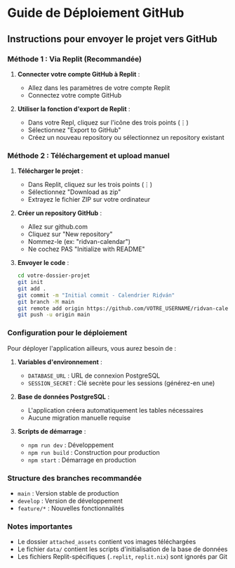 # Guide de Déploiement GitHub

## Instructions pour envoyer le projet vers GitHub

### Méthode 1 : Via Replit (Recommandée)

1. **Connecter votre compte GitHub à Replit** :
   - Allez dans les paramètres de votre compte Replit
   - Connectez votre compte GitHub

2. **Utiliser la fonction d'export de Replit** :
   - Dans votre Repl, cliquez sur l'icône des trois points (⋮)
   - Sélectionnez "Export to GitHub"
   - Créez un nouveau repository ou sélectionnez un repository existant

### Méthode 2 : Téléchargement et upload manuel

1. **Télécharger le projet** :
   - Dans Replit, cliquez sur les trois points (⋮)
   - Sélectionnez "Download as zip"
   - Extrayez le fichier ZIP sur votre ordinateur

2. **Créer un repository GitHub** :
   - Allez sur github.com
   - Cliquez sur "New repository"
   - Nommez-le (ex: "ridvan-calendar")
   - Ne cochez PAS "Initialize with README"

3. **Envoyer le code** :
   ```bash
   cd votre-dossier-projet
   git init
   git add .
   git commit -m "Initial commit - Calendrier Riḍván"
   git branch -M main
   git remote add origin https://github.com/VOTRE_USERNAME/ridvan-calendar.git
   git push -u origin main
   ```

### Configuration pour le déploiement

Pour déployer l'application ailleurs, vous aurez besoin de :

1. **Variables d'environnement** :
   - `DATABASE_URL` : URL de connexion PostgreSQL
   - `SESSION_SECRET` : Clé secrète pour les sessions (générez-en une)

2. **Base de données PostgreSQL** :
   - L'application créera automatiquement les tables nécessaires
   - Aucune migration manuelle requise

3. **Scripts de démarrage** :
   - `npm run dev` : Développement
   - `npm run build` : Construction pour production
   - `npm start` : Démarrage en production

### Structure des branches recommandée

- `main` : Version stable de production
- `develop` : Version de développement
- `feature/*` : Nouvelles fonctionnalités

### Notes importantes

- Le dossier `attached_assets` contient vos images téléchargées
- Le fichier `data/` contient les scripts d'initialisation de la base de données
- Les fichiers Replit-spécifiques (`.replit`, `replit.nix`) sont ignorés par Git